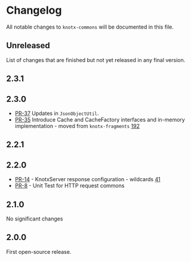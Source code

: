 # Changelog
All notable changes to `knotx-commons` will be documented in this file.

## Unreleased
List of changes that are finished but not yet released in any final version.
                
## 2.3.1
                
## 2.3.0
- [PR-37](https://github.com/Knotx/knotx-commons/pull/37) Updates in `JsonObjectUtil`.
- [PR-35](https://github.com/Knotx/knotx-commons/pull/35) Introduce Cache and CacheFactory interfaces and in-memory implementation - moved from `knotx-fragments` [192](https://github.com/Knotx/knotx-fragments/issues/192)
                
## 2.2.1
                
## 2.2.0
- [PR-14](https://github.com/Knotx/knotx-commons/pull/14) - KnotxServer response configuration - wildcards [41](https://github.com/Knotx/knotx-server-http/issues/41)
- [PR-8](https://github.com/Knotx/knotx-commons/pull/8) - Unit Test for HTTP request commons

## 2.1.0
No significant changes

## 2.0.0
First open-source release.
